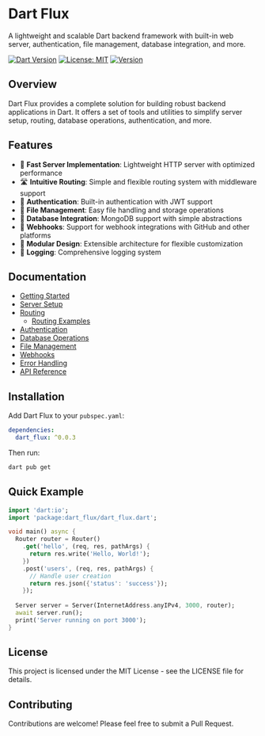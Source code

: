 # Dart Flux

A lightweight and scalable Dart backend framework with built-in web server, authentication, file management, database integration, and more.

[![Dart Version](https://img.shields.io/badge/Dart-^3.7.2-blue.svg)](https://dart.dev)
[![License: MIT](https://img.shields.io/badge/License-MIT-yellow.svg)](https://opensource.org/licenses/MIT)
[![Version](https://img.shields.io/badge/version-0.0.3-green.svg)](https://github.com/amrmhassan/dart_flux)

## Overview

Dart Flux provides a complete solution for building robust backend applications in Dart. It offers a set of tools and utilities to simplify server setup, routing, database operations, authentication, and more.

## Features

- 🚀 **Fast Server Implementation**: Lightweight HTTP server with optimized performance
- 🛣️ **Intuitive Routing**: Simple and flexible routing system with middleware support
- 🔐 **Authentication**: Built-in authentication with JWT support
- 📁 **File Management**: Easy file handling and storage operations
- 💾 **Database Integration**: MongoDB support with simple abstractions
- 🔄 **Webhooks**: Support for webhook integrations with GitHub and other platforms
- 🧩 **Modular Design**: Extensible architecture for flexible customization
- 📝 **Logging**: Comprehensive logging system

## Documentation

- [Getting Started](getting-started.md)
- [Server Setup](server-setup.md)
- [Routing](routing.md)
  - [Routing Examples](routing_examples.md)
- [Authentication](authentication.md)
- [Database Operations](database.md)
- [File Management](file-management.md)
- [Webhooks](webhooks.md)
- [Error Handling](error-handling.md)
- [API Reference](api-reference.md)

## Installation

Add Dart Flux to your `pubspec.yaml`:

```yaml
dependencies:
  dart_flux: ^0.0.3
```

Then run:

```bash
dart pub get
```

## Quick Example

```dart
import 'dart:io';
import 'package:dart_flux/dart_flux.dart';

void main() async {
  Router router = Router()
    .get('hello', (req, res, pathArgs) {
      return res.write('Hello, World!');
    })
    .post('users', (req, res, pathArgs) {
      // Handle user creation
      return res.json({'status': 'success'});
    });
  
  Server server = Server(InternetAddress.anyIPv4, 3000, router);
  await server.run();
  print('Server running on port 3000');
}
```

## License

This project is licensed under the MIT License - see the LICENSE file for details.

## Contributing

Contributions are welcome! Please feel free to submit a Pull Request.
